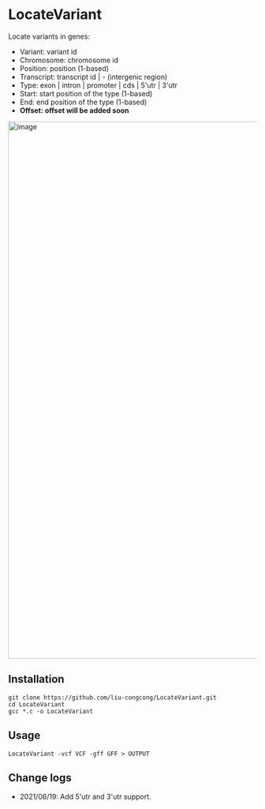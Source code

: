 # LocateVariant

Locate variants in genes:

* Variant: variant id
* Chromosome: chromosome id
* Position: position (1-based)
* Transcript: transcript id | - (intergenic region)
* Type: exon | intron | promoter | cds | 5'utr | 3'utr
* Start: start position of the type (1-based)
* End: end position of the type (1-based)
* **Offset: offset will be added soon**

<img width="1089" alt="image" src="https://user-images.githubusercontent.com/34596618/122646954-71b3d100-d154-11eb-945e-27061a9c3d71.png">


## Installation

```shell
git clone https://github.com/liu-congcong/LocateVariant.git
cd LocateVariant
gcc *.c -o LocateVariant
```

## Usage

```shell
LocateVariant -vcf VCF -gff GFF > OUTPUT
```

## Change logs

* 2021/06/19: Add 5'utr and 3'utr support.
